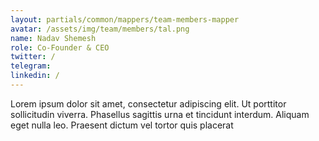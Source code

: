 ```yaml
---
layout: partials/common/mappers/team-members-mapper
avatar: /assets/img/team/members/tal.png
name: Nadav Shemesh
role: Co-Founder & CEO
twitter: /
telegram:
linkedin: /
---
```


Lorem ipsum dolor sit amet, consectetur adipiscing elit. Ut porttitor sollicitudin viverra. Phasellus sagittis urna et tincidunt interdum. Aliquam eget nulla leo. Praesent dictum vel tortor quis placerat
